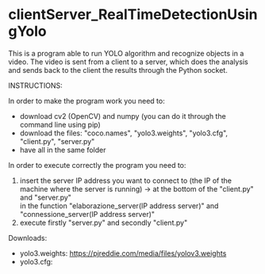 # clientServer_RealTimeDetectionUsingYolo

This is a program able to run YOLO algorithm and recognize objects in a video. The video is sent from a client to a server, which does the analysis and sends back to the client the results through the Python socket.

INSTRUCTIONS:

In order to make the program work you need to:
  - download cv2 (OpenCV) and numpy (you can do it through the command line using pip)
  - download the files: "coco.names", "yolo3.weights", "yolo3.cfg", "client.py", "server.py"
  - have all in the same folder

In order to execute correctly the program you need to:
  1. insert the server IP address you want to connect to (the IP of the machine where the server is running) -> at the bottom of the "client.py" and "server.py"  
      in the function "elaborazione_server(IP address server)" and "connessione_server(IP address server)"
  2. execute firstly "server.py"  and secondly "client.py"

Downloads:
  - yolo3.weights: https://pjreddie.com/media/files/yolov3.weights
  - yolo3.cfg:
